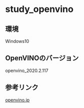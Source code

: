 # study_openvino

## 環境

Windows10

## OpenVINOのバージョン

openvino_2020.2.117

## 参考リンク

[openvino.jp](https://openvino.jp/)
